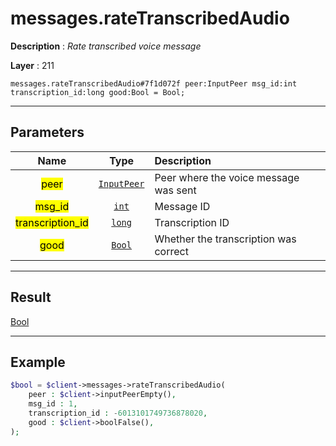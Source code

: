 # messages.rateTranscribedAudio

**Description** : *Rate transcribed voice message*

**Layer** : 211

```tl
messages.rateTranscribedAudio#7f1d072f peer:InputPeer msg_id:int transcription_id:long good:Bool = Bool;
```

---

## Parameters

| Name | Type | Description |
| :---: | :---: | :--- |
| <mark>peer</mark> | [`InputPeer`](type/InputPeer) | Peer where the voice message was sent |
| <mark>msg_id</mark> | [`int`](type/int) | Message ID |
| <mark>transcription_id</mark> | [`long`](type/long) | Transcription ID |
| <mark>good</mark> | [`Bool`](type/Bool) | Whether the transcription was correct |

---

## Result

[Bool](type/Bool)

---

## Example

```php
$bool = $client->messages->rateTranscribedAudio(
	peer : $client->inputPeerEmpty(),
	msg_id : 1,
	transcription_id : -6013101749736878020,
	good : $client->boolFalse(),
);
```